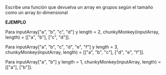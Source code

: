 Escribe una función que devuelva un array en grupos según el tamaño como un array bi-dimensional

**EJEMPLO**

Para inputArray["a", "b", "c", "d"] y length = 2, chunkyMonkey(inputArray, length) = [["a", "b"], ["c", "d"]].

Para inputArray["a", "b", "c", "d", "e", "f"] y length = 3, chunkyMonkey(inputArray, length) = [["a", "b", "c"], ["d", "e", "f"]].

Para inputArray["a", "b"] y length = 1, chunkyMonkey(inputArray, length) = [["a"], ["b"]].
